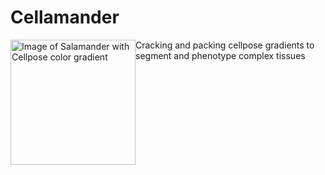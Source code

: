 # Cellamander
<img src="logo.png" alt="Image of Salamander with Cellpose color gradient" width="200" style="float: left">
Cracking and packing cellpose gradients to segment and phenotype complex tissues
